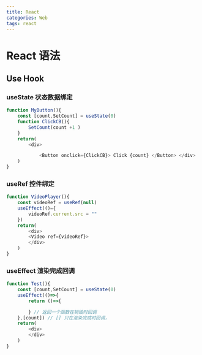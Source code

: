 ```yaml
---
title: React
categories: Web
tags: react
---
```


# React 语法

## Use Hook

### useState 状态数据绑定
``` js
function MyButton(){
    const [count,SetCount] = useState(0)
    function ClickCB(){
        SetCount(count +1 )
    }
    return(
        <div>

            <Button onclick={ClickCB}> Click {count} </Button> </div>
    )
}
```

### useRef 控件绑定
```js
function VideoPlayer(){
    const videoRef = useRef(null)
    useEffect(()={
        videoRef.current.src = ""
    })
    return(
        <div>
        <Video ref={videoRef}>
        </div>
    )
}
```

### useEffect  渲染完成回调
```js
function Test(){
    const [count,SetCount] = useState(0)
    useEffect(()=>{
        return ()=>{

        } // 返回一个函数在销毁时回调
    },[count]) // [] 只在渲染完成时回调， 
    return(
        <div>
        </div>
    )
}
```



